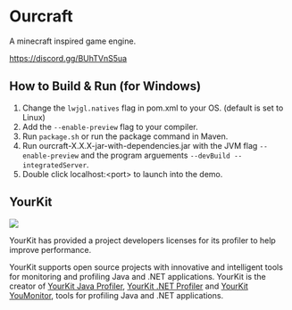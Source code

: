# Ourcraft
A minecraft inspired game engine.

https://discord.gg/BUhTVnS5ua

## How to Build & Run (for Windows)
1. Change the `lwjgl.natives` flag in pom.xml to your OS. (default is set to Linux)  
2. Add the `--enable-preview` flag to your compiler.  
3. Run `package.sh` or run the package command in Maven.  
4. Run ourcraft-X.X.X-jar-with-dependencies.jar with the JVM flag `--enable-preview` and the program arguements 
`--devBuild --integratedServer`.
5. Double click localhost:<port\> to launch into the demo.

## YourKit
![](https://www.yourkit.com/images/yklogo.png)

YourKit has provided a project developers licenses for its profiler to help improve performance.

YourKit supports open source projects with innovative and intelligent tools
for monitoring and profiling Java and .NET applications.
YourKit is the creator of [YourKit Java Profiler](https://www.yourkit.com/java/profiler/),
[YourKit .NET Profiler](https://www.yourkit.com/.net/profiler/) and
[YourKit YouMonitor](https://www.yourkit.com/youmonitor), tools for profiling Java and .NET applications.

